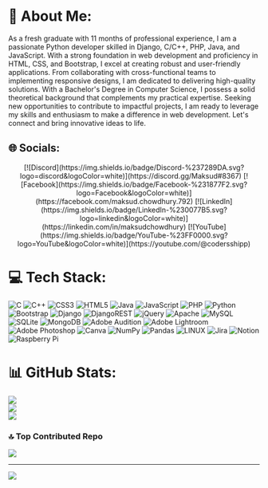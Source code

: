 # 💫 About Me:
As a fresh graduate with 11 months of professional experience, I am a passionate Python developer skilled in Django, C/C++, PHP, Java, and JavaScript. With a strong foundation in web development and proficiency in HTML, CSS, and Bootstrap, I excel at creating robust and user-friendly applications. From collaborating with cross-functional teams to implementing responsive designs, I am dedicated to delivering high-quality solutions. With a Bachelor's Degree in Computer Science, I possess a solid theoretical background that complements my practical expertise. Seeking new opportunities to contribute to impactful projects, I am ready to leverage my skills and enthusiasm to make a difference in web development. Let's connect and bring innovative ideas to life.


## 🌐 Socials:
<p align="center">[![Discord](https://img.shields.io/badge/Discord-%237289DA.svg?logo=discord&logoColor=white)](https://discord.gg/Maksud#8367) [![Facebook](https://img.shields.io/badge/Facebook-%231877F2.svg?logo=Facebook&logoColor=white)](https://facebook.com/maksud.chowdhury.792) [![LinkedIn](https://img.shields.io/badge/LinkedIn-%230077B5.svg?logo=linkedin&logoColor=white)](https://linkedin.com/in/maksudchowdhury) [![YouTube](https://img.shields.io/badge/YouTube-%23FF0000.svg?logo=YouTube&logoColor=white)](https://youtube.com/@codersshipp) </p>

# 💻 Tech Stack:
![C](https://img.shields.io/badge/c-%2300599C.svg?style=for-the-badge&logo=c&logoColor=white) ![C++](https://img.shields.io/badge/c++-%2300599C.svg?style=for-the-badge&logo=c%2B%2B&logoColor=white) ![CSS3](https://img.shields.io/badge/css3-%231572B6.svg?style=for-the-badge&logo=css3&logoColor=white) ![HTML5](https://img.shields.io/badge/html5-%23E34F26.svg?style=for-the-badge&logo=html5&logoColor=white) ![Java](https://img.shields.io/badge/java-%23ED8B00.svg?style=for-the-badge&logo=java&logoColor=white) ![JavaScript](https://img.shields.io/badge/javascript-%23323330.svg?style=for-the-badge&logo=javascript&logoColor=%23F7DF1E) ![PHP](https://img.shields.io/badge/php-%23777BB4.svg?style=for-the-badge&logo=php&logoColor=white) ![Python](https://img.shields.io/badge/python-3670A0?style=for-the-badge&logo=python&logoColor=ffdd54) ![Bootstrap](https://img.shields.io/badge/bootstrap-%23563D7C.svg?style=for-the-badge&logo=bootstrap&logoColor=white) ![Django](https://img.shields.io/badge/django-%23092E20.svg?style=for-the-badge&logo=django&logoColor=white) ![DjangoREST](https://img.shields.io/badge/DJANGO-REST-ff1709?style=for-the-badge&logo=django&logoColor=white&color=ff1709&labelColor=gray) ![jQuery](https://img.shields.io/badge/jquery-%230769AD.svg?style=for-the-badge&logo=jquery&logoColor=white) ![Apache](https://img.shields.io/badge/apache-%23D42029.svg?style=for-the-badge&logo=apache&logoColor=white) ![MySQL](https://img.shields.io/badge/mysql-%2300f.svg?style=for-the-badge&logo=mysql&logoColor=white) ![SQLite](https://img.shields.io/badge/sqlite-%2307405e.svg?style=for-the-badge&logo=sqlite&logoColor=white) ![MongoDB](https://img.shields.io/badge/MongoDB-%234ea94b.svg?style=for-the-badge&logo=mongodb&logoColor=white) ![Adobe Audition](https://img.shields.io/badge/Adobe%20Audition-9999FF.svg?style=for-the-badge&logo=Adobe%20Audition&logoColor=white) ![Adobe Lightroom](https://img.shields.io/badge/Adobe%20Lightroom-31A8FF.svg?style=for-the-badge&logo=Adobe%20Lightroom&logoColor=white) ![Adobe Photoshop](https://img.shields.io/badge/adobephotoshop-%2331A8FF.svg?style=for-the-badge&logo=adobephotoshop&logoColor=white) ![Canva](https://img.shields.io/badge/Canva-%2300C4CC.svg?style=for-the-badge&logo=Canva&logoColor=white) ![NumPy](https://img.shields.io/badge/numpy-%23013243.svg?style=for-the-badge&logo=numpy&logoColor=white) ![Pandas](https://img.shields.io/badge/pandas-%23150458.svg?style=for-the-badge&logo=pandas&logoColor=white) ![LINUX](https://img.shields.io/badge/Linux-FCC624?style=for-the-badge&logo=linux&logoColor=black) ![Jira](https://img.shields.io/badge/jira-%230A0FFF.svg?style=for-the-badge&logo=jira&logoColor=white) ![Notion](https://img.shields.io/badge/Notion-%23000000.svg?style=for-the-badge&logo=notion&logoColor=white) ![Raspberry Pi](https://img.shields.io/badge/-RaspberryPi-C51A4A?style=for-the-badge&logo=Raspberry-Pi)
# 📊 GitHub Stats:
![](https://github-readme-stats.vercel.app/api?username=maksudchowdhury&theme=city_light&hide_border=false&include_all_commits=false&count_private=false)<br/>
![](https://github-readme-streak-stats.herokuapp.com/?user=maksudchowdhury&theme=city_light&hide_border=false)<br/>
![](https://github-readme-stats.vercel.app/api/top-langs/?username=maksudchowdhury&theme=city_light&hide_border=false&include_all_commits=false&count_private=false&layout=compact)

### 🔝 Top Contributed Repo
![](https://github-contributor-stats.vercel.app/api?username=maksudchowdhury&limit=5&theme=flat&combine_all_yearly_contributions=true)

---
[![](https://visitcount.itsvg.in/api?id=maksudchowdhury&icon=0&color=0)](https://visitcount.itsvg.in)

<!-- Proudly created with GPRM ( https://gprm.itsvg.in ) -->

